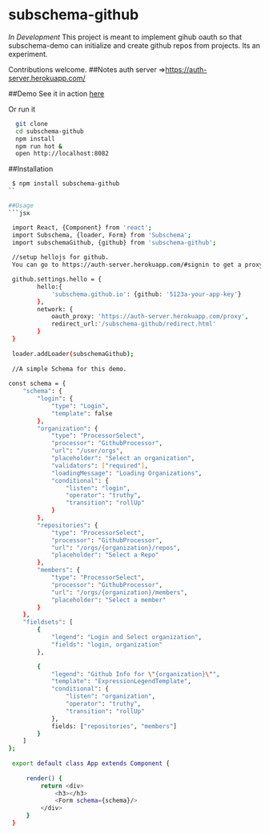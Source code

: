 subschema-github
===
*In Development*
This project is meant to implement gihub oauth so that subschema-demo can 
initialize and create github repos from projects.  Its an experiment. 
 
Contributions welcome.
##Notes
auth server =>https://auth-server.herokuapp.com/

##Demo
See it in action [here](https://subschema.github.io/subschema-github)

Or run it 

```sh
  git clone 
  cd subschema-github
  npm install
  npm run hot &
  open http://localhost:8082
```

##Installation
```sh
 $ npm install subschema-github
``

##Usage
```jsx

 import React, {Component} from 'react';
 import Subschema, {loader, Form} from 'Subschema';
 import subschemaGithub, {github} from 'subschema-github';
 
 //setup hellojs for github.
 You can go to https://auth-server.herokuapp.com/#signin to get a proxy.

 github.settings.hello = {
        hello:{
            'subschema.github.io': {github: '5123a-your-app-key'}
        },
        network: {
            oauth_proxy: 'https://auth-server.herokuapp.com/proxy',
            redirect_url:'/subschema-github/redirect.html'
        }
 }
 
 loader.addLoader(subschemaGithub);
 
 //A simple Schema for this demo.
 
const schema = {
    "schema": {
        "login": {
            "type": "Login",
            "template": false
        },
        "organization": {
            "type": "ProcessorSelect",
            "processor": "GithubProcessor",
            "url": "/user/orgs",
            "placeholder": "Select an organization",
            "validators": ["required"],
            "loadingMessage": "Loading Organizations",
            "conditional": {
                "listen": "login",
                "operator": "truthy",
                "transition": "rollUp"
            }
        },
        "repositories": {
            "type": "ProcessorSelect",
            "processor": "GithubProcessor",
            "url": "/orgs/{organization}/repos",
            "placeholder": "Select a Repo"
        },
        "members": {
            "type": "ProcessorSelect",
            "processor": "GithubProcessor",
            "url": "/orgs/{organization}/members",
            "placeholder": "Select a member"
        }
    },
    "fieldsets": [
        {
            "legend": "Login and Select organization",
            "fields": "login, organization"
        },

        {
            "legend": "Github Info for \"{organization}\"",
            "template": "ExpressionLegendTemplate",
            "conditional": {
                "listen": "organization",
                "operator": "truthy",
                "transition": "rollUp"
            },
            fields: ["repositories", "members"]
        }
    ]
};
 
 export default class App extends Component {
 
     render() {
         return <div>
             <h3></h3>
             <Form schema={schema}/>
         </div>
     }
 }


  
```